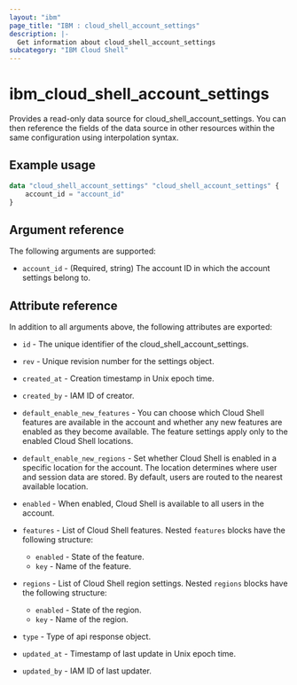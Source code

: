 ```yaml
---
layout: "ibm"
page_title: "IBM : cloud_shell_account_settings"
description: |-
  Get information about cloud_shell_account_settings
subcategory: "IBM Cloud Shell"
---
```


# ibm_cloud_shell_account_settings

Provides a read-only data source for cloud_shell_account_settings. You can then reference the fields of the data source in other resources within the same configuration using interpolation syntax.

## Example usage

```terraform
data "cloud_shell_account_settings" "cloud_shell_account_settings" {
	account_id = "account_id"
}
```

## Argument reference

The following arguments are supported:

* `account_id` - (Required, string) The account ID in which the account settings belong to.

## Attribute reference

In addition to all arguments above, the following attributes are exported:

* `id` - The unique identifier of the cloud_shell_account_settings.

* `rev` - Unique revision number for the settings object.

* `created_at` - Creation timestamp in Unix epoch time.

* `created_by` - IAM ID of creator.

* `default_enable_new_features` - You can choose which Cloud Shell features are available in the account and whether any new features are enabled as they become available. The feature settings apply only to the enabled Cloud Shell locations.

* `default_enable_new_regions` - Set whether Cloud Shell is enabled in a specific location for the account. The location determines where user and session data are stored. By default, users are routed to the nearest available location.

* `enabled` - When enabled, Cloud Shell is available to all users in the account.

* `features` - List of Cloud Shell features. Nested `features` blocks have the following structure:
	* `enabled` - State of the feature.
	* `key` - Name of the feature.

* `regions` - List of Cloud Shell region settings. Nested `regions` blocks have the following structure:
	* `enabled` - State of the region.
	* `key` - Name of the region.

* `type` - Type of api response object.

* `updated_at` - Timestamp of last update in Unix epoch time.

* `updated_by` - IAM ID of last updater.

